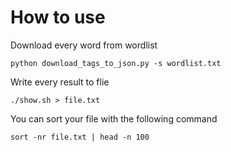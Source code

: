 # How to use

Download every word from wordlist

```
python download_tags_to_json.py -s wordlist.txt
```

Write every result to flie

```
./show.sh > file.txt
```

You can sort your file with the following command

```
sort -nr file.txt | head -n 100
```
